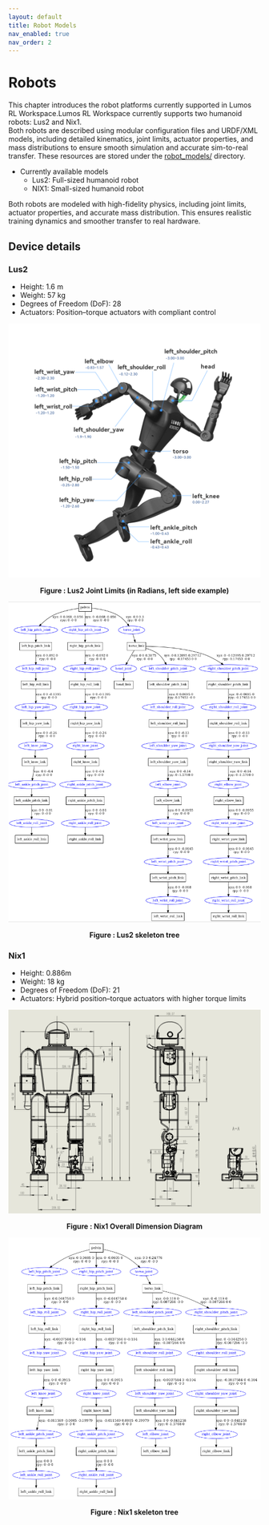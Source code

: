 ```yaml
---
layout: default
title: Robot Models
nav_enabled: true
nav_order: 2
---
```


# Robots
This chapter introduces the robot platforms currently supported in Lumos RL Workspace.Lumos RL Workspace currently supports two humanoid robots: Lus2 and Nix1.
<br>
Both robots are described using modular configuration files and URDF/XML models, including detailed kinematics, joint limits, actuator properties, and mass distributions to ensure smooth simulation and accurate sim-to-real transfer. These resources are stored under the [robot_models/](https://github.com/LumosRobot/robot_models) directory.
- Currently available models
  - Lus2: Full-sized humanoid robot
  - NIX1: Small-sized humanoid robot
  
Both robots are modeled with high-fidelity physics, including joint limits, actuator properties, and accurate mass distribution. This ensures realistic training dynamics and smoother transfer to real hardware.

## Device details

### Lus2

- Height:  1.6 m
- Weight:  57 kg
- Degrees of Freedom (DoF): 28
- Actuators: Position–torque actuators with compliant control

<div align="center">
  <img src="../assets/figures/lus2.png" alt="Lus2" width="600"/>
  <p><b>Figure : Lus2 Joint Limits (in Radians, left side example)</b></p>
</div>

<div align="center">
  <img src="../assets/figures/lus2_urdf.png" alt="Lus2 urdf" width="600"/>
  <p><b>Figure : Lus2  skeleton tree</b></p>
</div>



### Nix1

- Height: 0.886m
- Weight: 18 kg
- Degrees of Freedom (DoF): 21
- Actuators: Hybrid position–torque actuators with higher torque limits

<div align="center">
  <img src="../assets/figures/nix_structure.png" alt="nix_structure" width="600"/>
  <p><b>Figure : Nix1 Overall Dimension Diagram</b></p>
</div>

<div align="center">
  <img src="../assets/figures/nix_urdf.png" alt="nix urdf" width="600"/>
  <p><b>Figure : Nix1 skeleton tree</b></p>
</div>